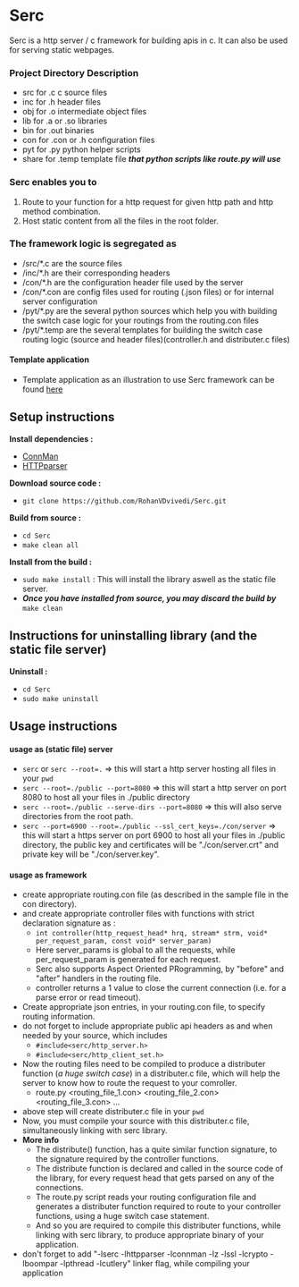 # Serc
 Serc is a http server / c framework for building apis in c. It can also be used for serving static webpages.

### Project Directory Description

 * src for .c c source files
 * inc for .h header files
 * obj for .o intermediate object files
 * lib for .a or .so libraries
 * bin for .out binaries
 * con for .con or .h configuration files
 * pyt for .py python helper scripts
 * share for .temp template file ***that python scripts like route.py will use***

### Serc enables you to
 1. Route to your function for a http request for given http path and http method combination.
 2. Host static content from all the files in the root folder.

### The framework logic is segregated as
* /src/*.c are the source files
* /inc/*.h are their corresponding headers
* /con/*.h are the configuration header file used by the server
* /con/*.con are config files used for routing (.json files) or for internal server configuration
* /pyt/*.py are the several python sources which help you with building the switch case logic for your routings from the routing.con files
* /pyt/*.temp are the several templates for building the switch case routing logic (source and header files)(controller.h and distributer.c files)

#### Template application
* Template application as an illustration to use Serc framework can be found [here](https://github.com/RohanVDvivedi/serc_template_application)

## Setup instructions
**Install dependencies :**
 * [ConnMan](https://github.com/RohanVDvivedi/ConnMan)
 * [HTTPparser](https://github.com/RohanVDvivedi/HTTPparser)

**Download source code :**
 * `git clone https://github.com/RohanVDvivedi/Serc.git`

**Build from source :**
 * `cd Serc`
 * `make clean all`

**Install from the build :**
 * `sudo make install` : This will install the library aswell as the static file server.
 * ***Once you have installed from source, you may discard the build by*** `make clean`

## Instructions for uninstalling library (and the static file server)
**Uninstall :**
 * `cd Serc`
 * `sudo make uninstall`

## Usage instructions
#### usage as (static file) server
 * `serc` or `serc --root=.`	=> this will start a http server hosting all files in your `pwd`
 * `serc --root=./public --port=8080` => this will start a http server on port 8080 to host all your files in ./public directory
 * `serc --root=./public --serve-dirs --port=8080` => this will also serve directories from the root path.
 * `serc --port=6900 --root=./public --ssl_cert_keys=./con/server`	=> this will start a https server on port 6900 to host all your files in ./public directory, the public key and certificates will be "./con/server.crt" and  private key will be "./con/server.key".

#### usage as framework
 * create appropriate routing.con file (as described in the sample file in the con directory).
 * and create appropriate controller files with functions with strict declaration signature as : 
   * ```int controller(http_request_head* hrq, stream* strm, void* per_request_param, const void* server_param)```
   * Here server_params is global to all the requests, while per_request_param is generated for each request.
   * Serc also supports Aspect Oriented PRogramming, by "before" and "after" handlers in the routing file.
   * controller returns a 1 value to close the current connection (i.e. for a parse error or read timeout).
 * Create appropriate json entries, in your routing.con file, to specify routing information.
 * do not forget to include appropriate public api headers as and when needed by your source, which includes
   * `#include<serc/http_server.h>`
   * `#include<serc/http_client_set.h>`
 * Now the routing files need to be compiled to produce a distributer function (*a huge switch case*) in a distributer.c file, which will help the server to know how to route the request to your comroller.
   * route.py <routing_file_1.con> <routing_file_2.con> <routing_file_3.con> ...
 * above step will create distributer.c file in your `pwd`
 * Now, you must compile your source with this distributer.c file, simultaneously linking with serc library.
 * **More info**
   * The distribute() function, has a quite similar function signature, to the signature required by the controller functions.
   * The distribute function is declared and called in the source code of the library, for every request head that gets parsed on any of the connections.
   * The route.py script reads your routing configuration file and generates a distributer function required to route to your controller functions, using a huge switch case statement.
   * And so you are required to compile this distributer functions, while linking with serc library, to produce appropriate binary of your application.
 * don't forget to add "-lserc -lhttpparser -lconnman -lz -lssl -lcrypto -lboompar -lpthread -lcutlery" linker flag, while compiling your application

